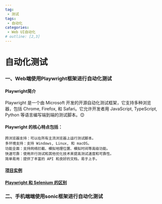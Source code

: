 ```yaml
---
tag:
 - 测试
tags:
 - 自动化
categories:
 - Web UI自动化
# outline: [2,3]
---
```


# 自动化测试

### 一、Web端使用Playwright框架进行自动化测试
#### Playwright简介
Playwright 是一个由 Microsoft 开发的开源自动化测试框架，它支持多种浏览器，包括 Chrome, Firefox, 和 Safari。它允许开发者用 JavaScript, TypeScript, Python 等语言编写端到端的测试脚本。😊

#### Playwright 的核心特点包括：
    跨浏览器支持：可以在所有主流浏览器上运行测试脚本。
    多环境支持：支持 Windows, Linux, 和 macOS。
    功能全面：支持网络拦截、模拟地理位置、模拟时间等高级功能。
    快速可靠：使用并行测试和其他优化技术来提高测试速度和可靠性。
    简单易用：提供了丰富的 API 和良好的文档，易于上手。

#### [项目实例](./web_ui/playwright_automation.md)
#### [Playwright 和 Selenium 的区别](./web_ui/Playwright_vs_Selenium.md)


### 二、手机端端使用sonic框架进行自动化测试